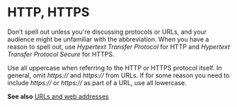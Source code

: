 # HTTP, HTTPS

Don’t spell out unless you're discussing protocols or URLs, and your audience might be unfamiliar with the abbreviation. When you have a reason to spell out, use *Hypertext Transfer Protocol* for HTTP and *Hypertext Transfer Protocol Secure* for HTTPS.

Use all uppercase when referring to the HTTP or HTTPS protocol itself. In general, omit *https://* and *https://* from URLs. If for some reason you need to include *https://* or *https://* as part of a URL, use all lowercase.

**See also** [URLs and web addresses](~/urls-web-addresses.md)
